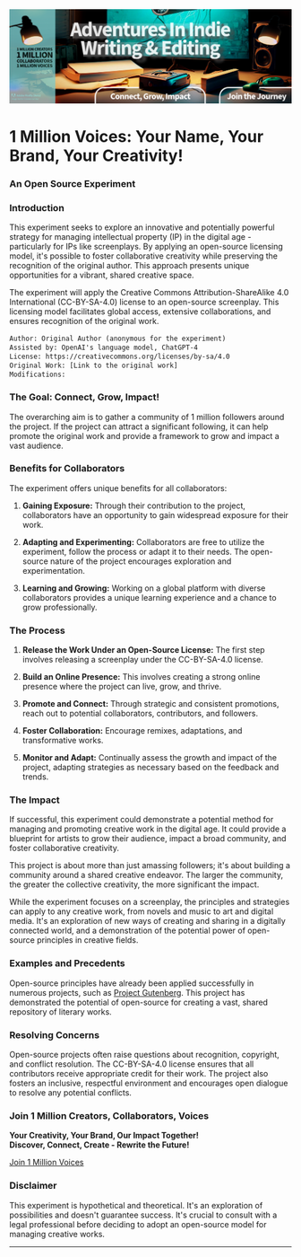 <img src="./Images/TwitterBanner6.png" />

# 1 Million Voices: Your Name, Your Brand, Your Creativity!

### An Open Source Experiment 

### Introduction

This experiment seeks to explore an innovative and potentially powerful strategy for managing intellectual property (IP) in the digital age - particularly for IPs like screenplays. By applying an open-source licensing model, it's possible to foster collaborative creativity while preserving the recognition of the original author. This approach presents unique opportunities for a vibrant, shared creative space. 

The experiment will apply the Creative Commons Attribution-ShareAlike 4.0 International (CC-BY-SA-4.0) license to an open-source screenplay. This licensing model facilitates global access, extensive collaborations, and ensures recognition of the original work.

````
Author: Original Author (anonymous for the experiment)  
Assisted by: OpenAI's language model, ChatGPT-4
License: https://creativecommons.org/licenses/by-sa/4.0
Original Work: [Link to the original work]
Modifications:
````

### The Goal: Connect, Grow, Impact!

The overarching aim is to gather a community of 1 million followers around the project. If the project can attract a significant following, it can help promote the original work and provide a framework to grow and impact a vast audience. 

### Benefits for Collaborators

The experiment offers unique benefits for all collaborators:

1. **Gaining Exposure:** Through their contribution to the project, collaborators have an opportunity to gain widespread exposure for their work.

2. **Adapting and Experimenting:** Collaborators are free to utilize the experiment, follow the process or adapt it to their needs. The open-source nature of the project encourages exploration and experimentation.

3. **Learning and Growing:** Working on a global platform with diverse collaborators provides a unique learning experience and a chance to grow professionally.

### The Process

1. **Release the Work Under an Open-Source License:** The first step involves releasing a screenplay under the CC-BY-SA-4.0 license.

2. **Build an Online Presence:** This involves creating a strong online presence where the project can live, grow, and thrive.

3. **Promote and Connect:** Through strategic and consistent promotions, reach out to potential collaborators, contributors, and followers.

4. **Foster Collaboration:** Encourage remixes, adaptations, and transformative works.

5. **Monitor and Adapt:** Continually assess the growth and impact of the project, adapting strategies as necessary based on the feedback and trends.

### The Impact
If successful, this experiment could demonstrate a potential method for managing and promoting creative work in the digital age. It could provide a blueprint for artists to grow their audience, impact a broad community, and foster collaborative creativity.

This project is about more than just amassing followers; it's about building a community around a shared creative endeavor. The larger the community, the greater the collective creativity, the more significant the impact.

While the experiment focuses on a screenplay, the principles and strategies can apply to any creative work, from novels and music to art and digital media. It's an exploration of new ways of creating and sharing in a digitally connected world, and a demonstration of the potential power of open-source principles in creative fields.

### Examples and Precedents

Open-source principles have already been applied successfully in numerous projects, such as [Project Gutenberg](https://www.gutenberg.org/). This project has demonstrated the potential of open-source for creating a vast, shared repository of literary works.

### Resolving Concerns

Open-source projects often raise questions about recognition, copyright, and conflict resolution. The CC-BY-SA-4.0 license ensures that all contributors receive appropriate credit for their work. The project also fosters an inclusive, respectful environment and encourages open dialogue to resolve any potential conflicts.

### Join 1 Million Creators, Collaborators, Voices

**Your Creativity, Your Brand, Our Impact Together!**  
**Discover, Connect, Create - Rewrite the Future!**

[Join 1 Million Voices](https://twitter.com/BryanHarrisTech)

### Disclaimer

This experiment is hypothetical and theoretical. It's an exploration of possibilities and doesn't guarantee success. It's crucial to consult with a legal professional before deciding to adopt an open-source model for managing creative works.

---
